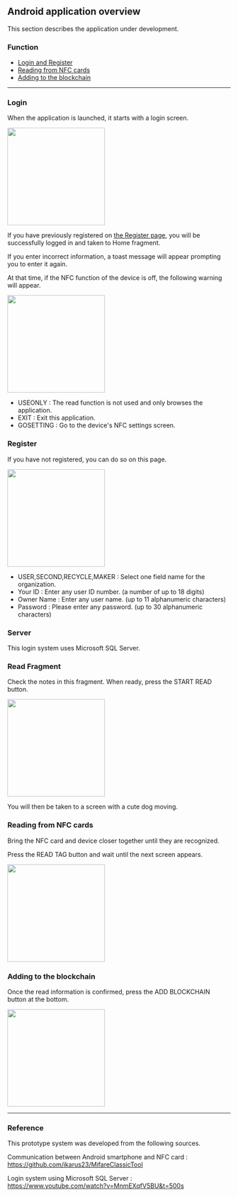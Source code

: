## Android application overview

This section describes the application under development.

### Function

- [Login and Register](#login)
- [Reading from NFC cards](#read-fragment)
- [Adding to the blockchain](#adding-to-the-blockchain)

---

### Login

When the application is launched, it starts with a login screen.

<img src="./images/login.jpg" width="220px">

If you have previously registered on [the Register page](#register), you will be successfully logged in and taken to Home fragment.

If you enter incorrect information, a toast message will appear prompting you to enter it again.

At that time, if the NFC function of the device is off, the following warning will appear.

<img src="./images/nfc-warning.jpg" width="220px">

- USEONLY : The read function is not used and only browses the application.
- EXIT : Exit this application.
- GOSETTING : Go to the device's NFC settings screen.

### Register

If you have not registered, you can do so on this page.

<img src="./images/register.jpg" width="220px">

- USER,SECOND,RECYCLE,MAKER : Select one field name for the organization.
- Your ID : Enter any user ID number. (a number of up to 18 digits)
- Owner Name : Enter any user name. (up to 11 alphanumeric characters)
- Password : Please enter any password. (up to 30 alphanumeric characters)

### Server

This login system uses Microsoft SQL Server.

### Read Fragment

Check the notes in this fragment. When ready, press the START READ button.

<img src="./images/read-fragment.jpg" width="220px">

You will then be taken to a screen with a cute dog moving.

### Reading from NFC cards

Bring the NFC card and device closer together until they are recognized.

Press the READ TAG button and wait until the next screen appears.

<img src="./images/read-nfc.jpg" width="220px">

### Adding to the blockchain

Once the read information is confirmed, press the ADD BLOCKCHAIN button at the bottom.

<img src="./images/add-blockchain.png" width="220px">

---

### Reference

This prototype system was developed from the following sources.

Communication between Android smartphone and NFC card : https://github.com/ikarus23/MifareClassicTool

Login system using Microsoft SQL Server : https://www.youtube.com/watch?v=MnmEXqfV5BU&t=500s
